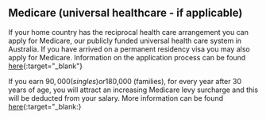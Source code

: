 ## Medicare (universal healthcare - if applicable)

If your home country has the reciprocal health care arrangement you can apply for Medicare, our publicly funded universal health care system in Australia.
If you have arrived on a permanent residency visa you may also apply for Medicare. Information on the application process can be found [here](https://www.humanservices.gov.au/individuals/services/medicare/medicare-card/enrol/how-enrol-or-re-enrol){:target="\_blank"}

If you earn $90,000 (singles) or$180,000 (families), for every year after 30 years of age, you will attract an increasing Medicare levy surcharge and this will be deducted from your salary. More information can be found [here](https://www.ato.gov.au/individuals/medicare-levy/medicare-levy-surcharge/){:target="\_blank:}
